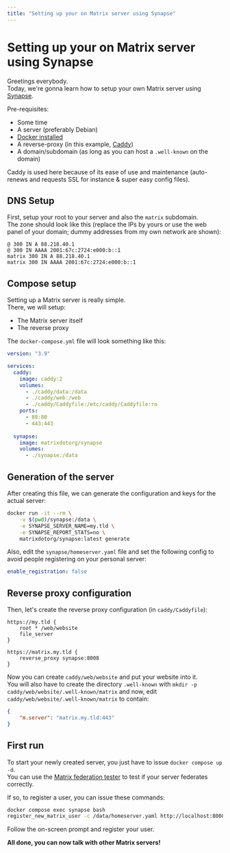 ```yaml
---
title: "Setting up your on Matrix server using Synapse"
---
```


# Setting up your on Matrix server using Synapse

Greetings everybody.  
Today, we're gonna learn how to setup your own Matrix server using [Synapse](https://github.com/matrix-org/synapse).

Pre-requisites:
 - Some time
 - A server (preferably Debian)
 - [Docker installed](/wiki/documentation/docker)
 - A reverse-proxy (in this example, [Caddy](https://caddyserver.com))
 - A domain/subdomain (as long as you can host a `.well-known` on the domain)

Caddy is used here because of its ease of use and maintenance (auto-renews and requests SSL for instance & super easy config files).

## DNS Setup

First, setup your root to your server and also the `matrix` subdomain.  
The zone should look like this (replace the IPs by yours or use the web panel of your domain; dummy addresses from my own network are shown):
```dns
@ 300 IN A 88.218.40.1
@ 300 IN AAAA 2001:67c:2724:e000:b::1
matrix 300 IN A 88.218.40.1
matrix 300 IN AAAA 2001:67c:2724:e000:b::1
```

## Compose setup

Setting up a Matrix server is really simple.  
There, we will setup:
 - The Matrix server itself
 - The reverse proxy

The `docker-compose.yml` file will look something like this:
```yml
version: "3.9"

services:
  caddy:
    image: caddy:2
    volumes:
      - ./caddy/data:/data
      - ./caddy/web:/web
      - ./caddy/Caddyfile:/etc/caddy/Caddyfile:ro
    ports:
      - 80:80
      - 443:443
    
  synapse:
    image: matrixdotorg/synapse
    volumes:
      - ./synapse:/data
```

## Generation of the server

After creating this file, we can generate the configuration and keys for the actual server:

```bash
docker run -it --rm \
    -v $(pwd)/synapse:/data \
    -e SYNAPSE_SERVER_NAME=my.tld \
    -e SYNAPSE_REPORT_STATS=no \
    matrixdotorg/synapse:latest generate
```

Also, edit the `synapse/homeserver.yaml` file and set the following config to avoid people registering on your personal server:
```yaml
enable_registration: false
```

## Reverse proxy configuration

Then, let's create the reverse proxy configuration (in `caddy/Caddyfile`):
```caddyfile
https://my.tld {
    root * /web/website
    file_server
}

https://matrix.my.tld {
    reverse_proxy synapse:8008
}
```

Now you can create `caddy/web/website` and put your website into it.  
You will also have to create the directory `.well-known` with `mkdir -p caddy/web/website/.well-known/matrix` and now, edit `caddy/web/website/.well-known/matrix` to contain:
```json
{
    "m.server": "matrix.my.tld:443"
}
```

## First run

To start your newly created server, you just have to issue `docker compose up -d`.  
You can use the [Matrix federation tester](https://federationtester.matrix.org) to test if your server federates correctly.

If so, to register a user, you can issue these commands:
```bash
docker compose exec synapse bash
register_new_matrix_user -c /data/homeserver.yaml http://localhost:8008
```

Follow the on-screen prompt and register your user.

**All done, you can now talk with other Matrix servers!**
